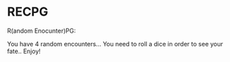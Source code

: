 # RECPG
R(andom Enocunter)PG:

You have 4 random encounters...
You need to roll a dice in order to see your fate..
Enjoy!
